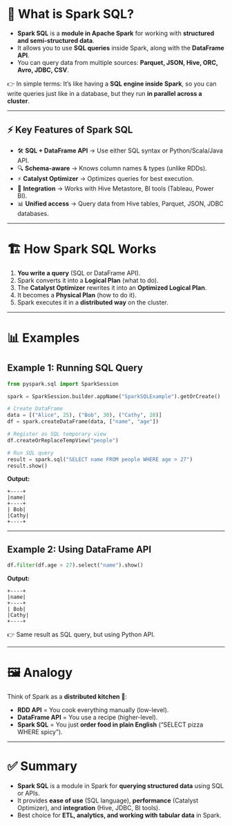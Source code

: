 # 🧩 **What is Spark SQL?**

* **Spark SQL** is a **module in Apache Spark** for working with **structured and semi-structured data**.
* It allows you to use **SQL queries** inside Spark, along with the **DataFrame API**.
* You can query data from multiple sources: **Parquet, JSON, Hive, ORC, Avro, JDBC, CSV**.

👉 In simple terms:
It’s like having a **SQL engine inside Spark**, so you can write queries just like in a database, but they run **in parallel across a cluster**.

---

## ⚡ Key Features of Spark SQL

* 🛠️ **SQL + DataFrame API** → Use either SQL syntax or Python/Scala/Java API.
* 🔍 **Schema-aware** → Knows column names & types (unlike RDDs).
* ⚡ **Catalyst Optimizer** → Optimizes queries for best execution.
* 🔄 **Integration** → Works with Hive Metastore, BI tools (Tableau, Power BI).
* 📊 **Unified access** → Query data from Hive tables, Parquet, JSON, JDBC databases.

---

# 🏗️ **How Spark SQL Works**

1. **You write a query** (SQL or DataFrame API).
2. Spark converts it into a **Logical Plan** (what to do).
3. The **Catalyst Optimizer** rewrites it into an **Optimized Logical Plan**.
4. It becomes a **Physical Plan** (how to do it).
5. Spark executes it in a **distributed way** on the cluster.

---

# 📊 Examples

## Example 1: Running SQL Query

```python
from pyspark.sql import SparkSession

spark = SparkSession.builder.appName("SparkSQLExample").getOrCreate()

# Create DataFrame
data = [("Alice", 25), ("Bob", 30), ("Cathy", 28)]
df = spark.createDataFrame(data, ["name", "age"])

# Register as SQL temporary view
df.createOrReplaceTempView("people")

# Run SQL query
result = spark.sql("SELECT name FROM people WHERE age > 27")
result.show()
```

**Output:**

```
+----+
|name|
+----+
| Bob|
|Cathy|
+----+
```

---

## Example 2: Using DataFrame API

```python
df.filter(df.age > 27).select("name").show()
```

**Output:**

```
+----+
|name|
+----+
| Bob|
|Cathy|
+----+
```

👉 Same result as SQL query, but using Python API.

---

# 🖼️ Analogy

Think of Spark as a **distributed kitchen 🍳**:

* **RDD API** = You cook everything manually (low-level).
* **DataFrame API** = You use a recipe (higher-level).
* **Spark SQL** = You just **order food in plain English** (“SELECT pizza WHERE spicy”).

---

# ✅ Summary

* **Spark SQL** is a module in Spark for **querying structured data** using SQL or APIs.
* It provides **ease of use** (SQL language), **performance** (Catalyst Optimizer), and **integration** (Hive, JDBC, BI tools).
* Best choice for **ETL, analytics, and working with tabular data** in Spark.
